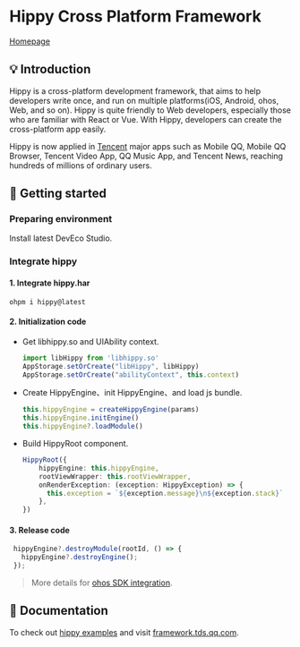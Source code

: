 # Hippy Cross Platform Framework

[Homepage](https://framework.tds.qq.com)

## 💡 Introduction

Hippy is a cross-platform development framework, that aims to help developers write once, and run on multiple platforms(iOS, Android, ohos, Web, and so on). Hippy is quite friendly to Web developers, especially those who are familiar with React or Vue. With Hippy, developers can create the cross-platform app easily.

Hippy is now applied in [Tencent](http://www.tencent.com/) major apps such as Mobile QQ, Mobile QQ Browser, Tencent Video App, QQ Music App, and Tencent News, reaching hundreds of millions of ordinary users.

## 🔨 Getting started

### Preparing environment

Install latest DevEco Studio.

### Integrate hippy

#### 1. Integrate hippy.har

  ```shell
  ohpm i hippy@latest
  ```

#### 2. Initialization code

- Get libhippy.so and UIAbility context.

  ```TypeScript
  import libHippy from 'libhippy.so'
  AppStorage.setOrCreate("libHippy", libHippy)
  AppStorage.setOrCreate("abilityContext", this.context)
  ```

- Create HippyEngine、init HippyEngine、and load js bundle.

  ```TypeScript
  this.hippyEngine = createHippyEngine(params)
  this.hippyEngine.initEngine()
  this.hippyEngine?.loadModule()
  ```

- Build HippyRoot component.

  ```TypeScript
  HippyRoot({
      hippyEngine: this.hippyEngine,
      rootViewWrapper: this.rootViewWrapper,
      onRenderException: (exception: HippyException) => {
        this.exception = `${exception.message}\n${exception.stack}`
      },
  })
  ```

#### 3. Release code

 ```TypeScript
  hippyEngine?.destroyModule(rootId, () => {
    hippyEngine?.destroyEngine();
  });
  ```

  > More details for [ohos SDK integration](https://github.com/Tencent/Hippy/blob/main/docs/development/native-integration.md).

## 📁 Documentation

To check out [hippy examples](https://github.com/Tencent/Hippy/tree/main/framework/examples/ohos-har-demo) and visit [framework.tds.qq.com](https://framework.tds.qq.com/).

